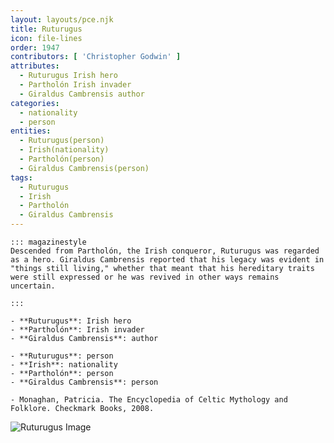 ```yaml
---
layout: layouts/pce.njk
title: Ruturugus
icon: file-lines
order: 1947
contributors: [ 'Christopher Godwin' ]
attributes:
  - Ruturugus Irish hero
  - Partholón Irish invader
  - Giraldus Cambrensis author
categories:
  - nationality
  - person
entities:
  - Ruturugus(person)
  - Irish(nationality)
  - Partholón(person)
  - Giraldus Cambrensis(person)
tags:
  - Ruturugus
  - Irish
  - Partholón
  - Giraldus Cambrensis
---
```

``` tab [group1:Info]
::: magazinestyle
Descended from Partholón, the Irish conqueror, Ruturugus was regarded as a hero. Giraldus Cambrensis reported that his legacy was evident in "things still living," whether that meant that his hereditary traits were still expressed or he was revived in other ways remains uncertain.

:::
```
``` tab [group1:Attributes]
- **Ruturugus**: Irish hero
- **Partholón**: Irish invader
- **Giraldus Cambrensis**: author
```
``` tab [group1:Entities]
- **Ruturugus**: person
- **Irish**: nationality
- **Partholón**: person
- **Giraldus Cambrensis**: person
```
``` tab [group1:Sources]
- Monaghan, Patricia. The Encyclopedia of Celtic Mythology and Folklore. Checkmark Books, 2008.
```
![Ruturugus Image]([None])
